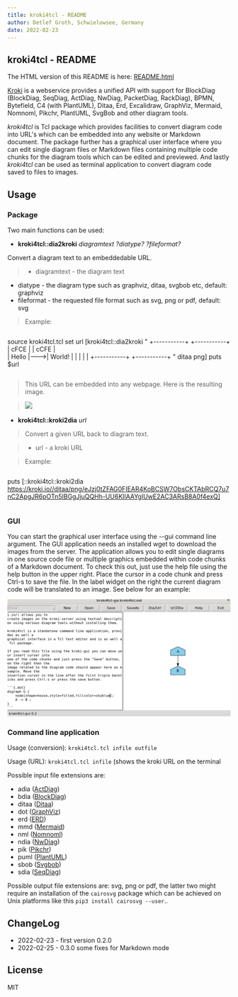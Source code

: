 ```yaml
---
title: kroki4tcl - README
author: Detlef Groth, Schwielowsee, Germany
date: 2022-02-23
---
```


## kroki4tcl - README

The HTML version of this README is here: [README.html](https://htmlpreview.github.io/?https://github.com/mittelmark/DGTcl/blob/master/lib/kroki4tcl/README.html)

[Kroki](https://kroki.io/) is a webservice provides a unified API with support for BlockDiag
(BlockDiag, SeqDiag, ActDiag, NwDiag, PacketDiag, RackDiag), BPMN, Bytefield,
C4 (with PlantUML), Ditaa, Erd, Excalidraw, GraphViz, Mermaid, Nomnoml,
Pikchr, PlantUML, SvgBob and other diagram tools. 

*kroki4tcl* is Tcl package which provides facilities to convert diagram code
into URL's which can be embedded into any website or Markdown document. The
package further has a graphical user interface where you can edit single
diagram files or Markdown files containing multiple code chunks for the
diagram tools which can be edited and previewed. And lastly *kroki4tcl* can be
used as terminal application to convert diagram code saved to files to images.

## Usage

### Package

Two main functions can be used:

* **kroki4tcl::dia2kroki** *diagramtext ?diatype? ?fileformat?*

Convert a diagram text to an embeddedable URL.

> - diagramtext - the diagram text
  - diatype - the diagram type such as graphviz, ditaa, svgbob etc, default: graphviz
  - fileformat - the requested file format such as svg, png or pdf, default: svg
  
> Example:

> ```{.tcl}
  source kroki4tcl.tcl
  set url [kroki4tcl::dia2kroki "
  +-----------+    +-----------+
  |    cFCE   |    |   cCFE    |    
  |   Hello   |--->|   World!  |
  |           |    |           |
  +-----------+    +-----------+
  " ditaa png]
  puts $url
>  ```

> This URL can be embedded into any webpage. Here is the resulting image.

> ![](https://kroki.io//ditaa/png/eJzj0tZFAG0FIEAR4KoBCSW7ObsCKTAbRCQ7u7nC2ApgJR6pOTn5IBGgJjuQQHh-UU6KIlAAYgIUwE2AC3ARsB8A0f4exQ)

* **kroki4tcl::kroki2dia** *url*

> Convert a given URL back to diagram text.

> - url - a kroki URL

> Example:

> ```{.tcl}
 puts [::kroki4tcl::kroki2dia https://kroki.io//ditaa/png/eJzj0tZFAG0FIEAR4KoBCSW7ObsCKTAbRCQ7u7nC2ApgJR6pOTn5IBGgJjuQQHh-UU6KIlAAYgIUwE2AC3ARsB8A0f4exQ]
> ```

### GUI

You can start the graphical user interface using the --gui command line
argument. The GUI application needs an installed wget to download the images
from the server. The application allows you to edit single diagrams in one
source code file or multiple graphics embedded within code chunks of a
Markdown document. To check this out, just use the help file using the help
button in the upper right. Place the cursor in a code chunk and press Ctrl-s
to save the file. In the label widget on the right the current diagram code
will be translated to an image. See below for an example:

![](examples/sample-markdown-gui.png)

### Command line application


Usage (conversion): `kroki4tcl.tcl infile outfile` 

Usage (URL): `kroki4tcl.tcl infile` (shows the kroki URL on the terminal

Possible input file extensions are:  

-  adia ([ActDiag](http://blockdiag.com/en/)) 
-  bdia ([BlockDiag](http://blockdiag.com/en/)) 
-  ditaa ([Ditaa](http://ditaa.sourceforge.net/)) 
-  dot ([GraphViz](https://www.graphviz.org/)) 
-  erd ([ERD](https://github.com/BurntSushi/erd)) 
-  mmd ([Mermaid](https://mermaid-js.github.io/mermaid/#/)) 
-  nml ([Nomnoml](https://www.nomnoml.com/)) 
-  ndia ([NwDiag](http://blockdiag.com/en/)) 
-  pik ([Pikchr](https://pikchr.org/home/doc/trunk/homepage.md)) 
-  puml ([PlantUML](https://github.com/plantuml/plantuml)) 
-  sbob ([Svgbob](https://ivanceras.github.io/svgbob-editor/))
-  sdia ([SeqDiag](http://blockdiag.com/en/))

Possible output file extensions are: svg, png or pdf, the latter two might
require an installation of the `cairosvg` package which can be achieved on
Unix platforms like this `pip3 install cairosvg --user`.. 

## ChangeLog

- 2022-02-23 - first version 0.2.0
- 2022-02-25 - 0.3.0 some fixes for Markdown mode

## License

MIT





